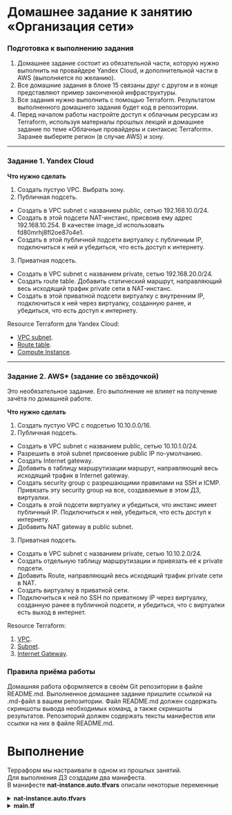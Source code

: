 # Домашнее задание к занятию «Организация сети»

### Подготовка к выполнению задания

1. Домашнее задание состоит из обязательной части, которую нужно выполнить на провайдере Yandex Cloud, и дополнительной части в AWS (выполняется по желанию). 
2. Все домашние задания в блоке 15 связаны друг с другом и в конце представляют пример законченной инфраструктуры.  
3. Все задания нужно выполнить с помощью Terraform. Результатом выполненного домашнего задания будет код в репозитории. 
4. Перед началом работы настройте доступ к облачным ресурсам из Terraform, используя материалы прошлых лекций и домашнее задание по теме «Облачные провайдеры и синтаксис Terraform». Заранее выберите регион (в случае AWS) и зону.

---
### Задание 1. Yandex Cloud 

**Что нужно сделать**

1. Создать пустую VPC. Выбрать зону.
2. Публичная подсеть.

 - Создать в VPC subnet с названием public, сетью 192.168.10.0/24.
 - Создать в этой подсети NAT-инстанс, присвоив ему адрес 192.168.10.254. В качестве image_id использовать fd80mrhj8fl2oe87o4e1.
 - Создать в этой публичной подсети виртуалку с публичным IP, подключиться к ней и убедиться, что есть доступ к интернету.
3. Приватная подсеть.
 - Создать в VPC subnet с названием private, сетью 192.168.20.0/24.
 - Создать route table. Добавить статический маршрут, направляющий весь исходящий трафик private сети в NAT-инстанс.
 - Создать в этой приватной подсети виртуалку с внутренним IP, подключиться к ней через виртуалку, созданную ранее, и убедиться, что есть доступ к интернету.

Resource Terraform для Yandex Cloud:

- [VPC subnet](https://registry.terraform.io/providers/yandex-cloud/yandex/latest/docs/resources/vpc_subnet).
- [Route table](https://registry.terraform.io/providers/yandex-cloud/yandex/latest/docs/resources/vpc_route_table).
- [Compute Instance](https://registry.terraform.io/providers/yandex-cloud/yandex/latest/docs/resources/compute_instance).

---
### Задание 2. AWS* (задание со звёздочкой)

Это необязательное задание. Его выполнение не влияет на получение зачёта по домашней работе.

**Что нужно сделать**

1. Создать пустую VPC с подсетью 10.10.0.0/16.
2. Публичная подсеть.

 - Создать в VPC subnet с названием public, сетью 10.10.1.0/24.
 - Разрешить в этой subnet присвоение public IP по-умолчанию.
 - Создать Internet gateway.
 - Добавить в таблицу маршрутизации маршрут, направляющий весь исходящий трафик в Internet gateway.
 - Создать security group с разрешающими правилами на SSH и ICMP. Привязать эту security group на все, создаваемые в этом ДЗ, виртуалки.
 - Создать в этой подсети виртуалку и убедиться, что инстанс имеет публичный IP. Подключиться к ней, убедиться, что есть доступ к интернету.
 - Добавить NAT gateway в public subnet.
3. Приватная подсеть.
 - Создать в VPC subnet с названием private, сетью 10.10.2.0/24.
 - Создать отдельную таблицу маршрутизации и привязать её к private подсети.
 - Добавить Route, направляющий весь исходящий трафик private сети в NAT.
 - Создать виртуалку в приватной сети.
 - Подключиться к ней по SSH по приватному IP через виртуалку, созданную ранее в публичной подсети, и убедиться, что с виртуалки есть выход в интернет.

Resource Terraform:

1. [VPC](https://registry.terraform.io/providers/hashicorp/aws/latest/docs/resources/vpc).
1. [Subnet](https://registry.terraform.io/providers/hashicorp/aws/latest/docs/resources/subnet).
1. [Internet Gateway](https://registry.terraform.io/providers/hashicorp/aws/latest/docs/resources/internet_gateway).

### Правила приёма работы

Домашняя работа оформляется в своём Git репозитории в файле README.md. Выполненное домашнее задание пришлите ссылкой на .md-файл в вашем репозитории.
Файл README.md должен содержать скриншоты вывода необходимых команд, а также скриншоты результатов.
Репозиторий должен содержать тексты манифестов или ссылки на них в файле README.md.

# Выполнение

Терраформ мы настраивали в одном из прошлых занятий.  
Для выполнения ДЗ создадим два манифеста.  
В манифесте **nat-instance.auto.tfvars** описали некоторые переменные

<details>

  <summary><b>nat-instance.auto.tfvars</b></summary>
  
```json
folder_id    = "b1gcj17iv37qg7h91dfe"
vm_user      = "igor"
vm_user_nat  = "igor"
ssh_key_path = "/home/igor/.ssh/id_rsa.pub"

```
</details>

<details>


В манифесте **main.tf** опишем всё остальное по заданию.  
Мы описали создание подсетей, роутов, нат-инстансов, задали необходимые IP и привязали роут к нужной подсети
  <summary><b>main.tf</b></summary>
  
```json
# Объявление переменных для пользовательских параметров

variable "folder_id" {
  type = string
}

variable "vm_user" {
  type = string
}

variable "vm_user_nat" {
  type = string
}

variable "ssh_key_path" {
  type = string
}

# Добавление прочих переменных

locals {
  network_name     = "netology"
  subnet_name1     = "public"
  subnet_name2     = "private"
  #sg_nat_name      = "nat-instance-sg"
  vm_test_name     = "test-vm"
  vm_nat_name      = "nat-instance"
  route_table_name = "nat-instance-route"
}


# Создание облачной сети

resource "yandex_vpc_network" "netology" {
  name = local.network_name
}

# Создание подсетей

resource "yandex_vpc_subnet" "public" {
  name           = local.subnet_name1
  zone           = "ru-central1-a"
  network_id     = yandex_vpc_network.netology.id
  v4_cidr_blocks = ["192.168.10.0/24"]
}

resource "yandex_vpc_subnet" "private" {
  name           = local.subnet_name2
  zone           = "ru-central1-a"
  network_id     = yandex_vpc_network.netology.id
  v4_cidr_blocks = ["192.168.20.0/24"]
  route_table_id = yandex_vpc_route_table.nat-instance-route.id
}



# Добавление готового образа ВМ

resource "yandex_compute_image" "ubuntu-1804-lts" {
  source_family = "ubuntu-1804-lts"
}

resource "yandex_compute_image" "nat-instance-ubuntu" {
  source_family = "nat-instance-ubuntu"
}

# Создание ВМ

resource "yandex_compute_instance" "test-vm" {
  name        = local.vm_test_name
  platform_id = "standard-v3"
  zone        = "ru-central1-a"

  resources {
    core_fraction = 20
    cores         = 2
    memory        = 2
  }

  boot_disk {
    initialize_params {
      image_id = yandex_compute_image.ubuntu-1804-lts.id
    }
  }

  network_interface {
    subnet_id          = yandex_vpc_subnet.private.id
    #security_group_ids = [yandex_vpc_security_group.nat-instance-sg.id]
  }

  metadata = {
    user-data = "#cloud-config\nusers:\n  - name: ${var.vm_user}\n    groups: sudo\n    shell: /bin/bash\n    sudo: ['ALL=(ALL) NOPASSWD:ALL']\n    ssh-authorized-keys:\n      - ${file("${var.ssh_key_path}")}"
  }
}

# Создание ВМ NAT

resource "yandex_compute_instance" "nat-instance" {
  name        = local.vm_nat_name
  platform_id = "standard-v3"
  zone        = "ru-central1-a"

  resources {
    core_fraction = 20
    cores         = 2
    memory        = 2
  }

  boot_disk {
    initialize_params {
      image_id = "fd80mrhj8fl2oe87o4e1"
    }
  }

  network_interface {
    subnet_id          = yandex_vpc_subnet.public.id
    #security_group_ids = [yandex_vpc_security_group.nat-instance-sg.id]
    nat                = true
    ip_address         = "192.168.10.254"
  }

  metadata = {
    user-data = "#cloud-config\nusers:\n  - name: ${var.vm_user_nat}\n    groups: sudo\n    shell: /bin/bash\n    sudo: ['ALL=(ALL) NOPASSWD:ALL']\n    ssh-authorized-keys:\n      - ${file("${var.ssh_key_path}")}"
  }
}

# Создание таблицы маршрутизации и статического маршрута

resource "yandex_vpc_route_table" "nat-instance-route" {
  name       = "nat-instance-route"
  network_id = yandex_vpc_network.netology.id
  static_route {
    destination_prefix = "0.0.0.0/0"
    next_hop_address   = yandex_compute_instance.nat-instance.network_interface.0.ip_address
  }
}

```
</details>
